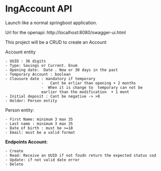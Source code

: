 # IngAccount API

Launch like a normal springboot application.

Url for the openapi:
http://localhost:8080/swagger-ui.html

This project will be a CRUD to create an Account

Account entity

    - UUID : 36 digits
    - Type: Savings or Current. Enum
    - Opening date:  Date . Now or 30 days in the past
    - Temporary Account : boolean
    - Clousure date : mandatory if temporary 
                    -   Cant be erliar than opening + 2 months
                    -  When it is change to  temporary can not be 
                    earlier than the modification  + 1 mont
    - Initial deposit : Cant be negative -> >0
    - Holder: Person entity
 
Person entity:
    
    - First Name: minimum 3 max 35
    - Last name : minimum 3 max 35
    - Date of birth : must be >=18
    - Email: must be a valid format

**Endpoints Account:**

    - Create
    - Read: Receive an UUID if not foudn return the expected status cod
    - Update: if not valid date error
    - Delete

